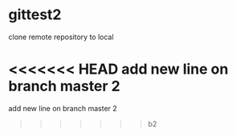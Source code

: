 # gittest2
clone remote repository to local

<<<<<<< HEAD
add new line on branch master 2
=======
add new line on branch master 2
>>>>>>> b2
